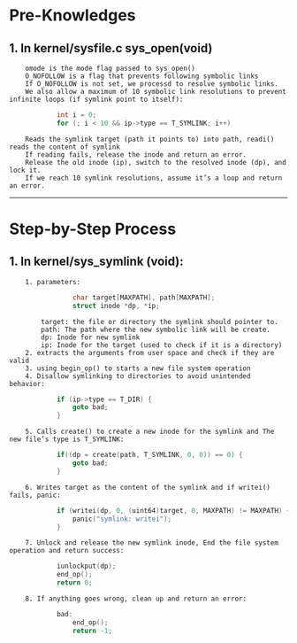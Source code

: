 # Pre-Knowledges

## 1. In kernel/sysfile.c sys_open(void)
        omode is the mode flag passed to sys_open()
        O_NOFOLLOW is a flag that prevents following symbolic links
        If O_NOFOLLOW is not set, we processd to resolve symbolic links.
        We also allow a maximum of 10 symbolic link resolutions to prevent infinite loops (if symlink point to itself):
```CPP
            int i = 0;
            for (; i < 10 && ip->type == T_SYMLINK; i++)
```
        Reads the symlink target (path it points to) into path, readi() reads the content of symlink
        If reading fails, release the inode and return an error.
        Release the old inode (ip), switch to the resolved inode (dp), and lock it.
        If we reach 10 symlink resolutions, assume it’s a loop and return an error.
    
---

# Step-by-Step Process

## 1. In kernel/sys_symlink (void):
        1. parameters:
```CPP
                char target[MAXPATH], path[MAXPATH];
                struct inode *dp, *ip;
```
            target: the file or directory the symlink should pointer to.
            path: The path where the new symbolic link will be create.
            dp: Inode for new symlink
            ip: Inode for the target (used to check if it is a directory)
        2. extracts the arguments from user space and check if they are valid
        3. using begin_op() to starts a new file system operation
        4. Disallow symlinking to directories to avoid unintended behavior:
```CPP
            if (ip->type == T_DIR) {
                goto bad;
            }
```
        5. Calls create() to create a new inode for the symlink and The new file’s type is T_SYMLINK:
```CPP
            if((dp = create(path, T_SYMLINK, 0, 0)) == 0) {
                goto bad;
            } 
```
        6. Writes target as the content of the symlink and if writei() fails, panic:
```CPP
            if (writei(dp, 0, (uint64)target, 0, MAXPATH) != MAXPATH) {
                panic("symlink: writei");
            }
```
        7. Unlock and release the new symlink inode, End the file system operation and return success:
```CPP
            iunlockput(dp);
            end_op();
            return 0;
```
        8. If anything goes wrong, clean up and return an error:
```CPP
            bad:
                end_op();
                return -1;
```
